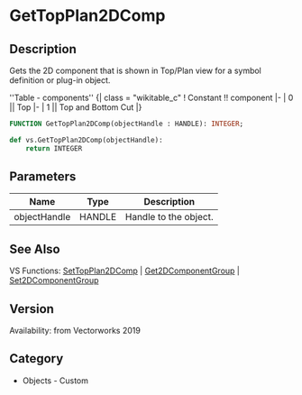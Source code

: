 # GetTopPlan2DComp

## Description
Gets the 2D component that is shown in Top/Plan view for a symbol definition or plug-in object.


''Table - components''
{| class = "wikitable_c"
! Constant !! component
|-
| 0 || Top
|-
| 1 || Top and Bottom Cut
|}

```pascal
FUNCTION GetTopPlan2DComp(objectHandle : HANDLE): INTEGER;
```

```python
def vs.GetTopPlan2DComp(objectHandle):
    return INTEGER
```

## Parameters
|Name|Type|Description|
|---|---|---|
|objectHandle|HANDLE|Handle to the object.|

## See Also
VS Functions:
[SetTopPlan2DComp](SetTopPlan2DComp.md) 
| [Get2DComponentGroup](Get2DComponentGroup.md) 
| [Set2DComponentGroup](Set2DComponentGroup.md)

## Version
Availability: from Vectorworks 2019

## Category
* Objects - Custom

